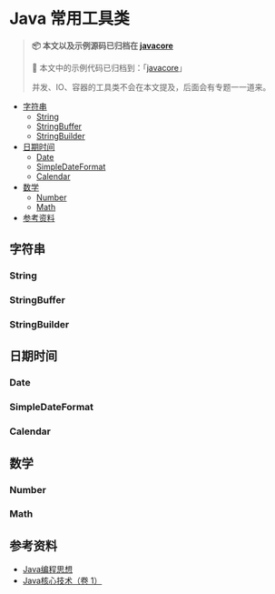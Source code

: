 # Java 常用工具类

> **📦 本文以及示例源码已归档在 [javacore](https://github.com/dunwu/javacore)**
>
> 🔁 本文中的示例代码已归档到：「[javacore](https://github.com/dunwu/javacore/tree/master/codes/javacore-basics/src/main/java/io/github/dunwu/javacore/tool)」
>
> 并发、IO、容器的工具类不会在本文提及，后面会有专题一一道来。

<!-- TOC depthFrom:2 depthTo:3 -->

- [字符串](#字符串)
  - [String](#string)
  - [StringBuffer](#stringbuffer)
  - [StringBuilder](#stringbuilder)
- [日期时间](#日期时间)
  - [Date](#date)
  - [SimpleDateFormat](#simpledateformat)
  - [Calendar](#calendar)
- [数学](#数学)
  - [Number](#number)
  - [Math](#math)
- [参考资料](#参考资料)

<!-- /TOC -->

## 字符串

### String

### StringBuffer

### StringBuilder

## 日期时间

### Date

### SimpleDateFormat

### Calendar

## 数学

### Number

### Math

## 参考资料

- [Java编程思想](https://book.douban.com/subject/2130190/)
- [Java核心技术（卷 1）](https://book.douban.com/subject/3146174/)
